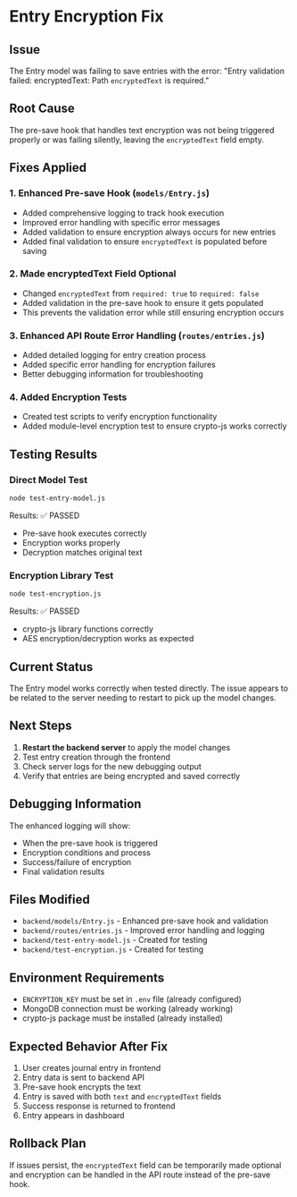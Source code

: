 # Entry Encryption Fix

## Issue
The Entry model was failing to save entries with the error: "Entry validation failed: encryptedText: Path `encryptedText` is required."

## Root Cause
The pre-save hook that handles text encryption was not being triggered properly or was failing silently, leaving the `encryptedText` field empty.

## Fixes Applied

### 1. Enhanced Pre-save Hook (`models/Entry.js`)
- Added comprehensive logging to track hook execution
- Improved error handling with specific error messages
- Added validation to ensure encryption always occurs for new entries
- Added final validation to ensure `encryptedText` is populated before saving

### 2. Made encryptedText Field Optional
- Changed `encryptedText` from `required: true` to `required: false`
- Added validation in the pre-save hook to ensure it gets populated
- This prevents the validation error while still ensuring encryption occurs

### 3. Enhanced API Route Error Handling (`routes/entries.js`)
- Added detailed logging for entry creation process
- Added specific error handling for encryption failures
- Better debugging information for troubleshooting

### 4. Added Encryption Tests
- Created test scripts to verify encryption functionality
- Added module-level encryption test to ensure crypto-js works correctly

## Testing Results

### Direct Model Test
```bash
node test-entry-model.js
```
Results: ✅ PASSED
- Pre-save hook executes correctly
- Encryption works properly
- Decryption matches original text

### Encryption Library Test
```bash
node test-encryption.js
```
Results: ✅ PASSED
- crypto-js library functions correctly
- AES encryption/decryption works as expected

## Current Status
The Entry model works correctly when tested directly. The issue appears to be related to the server needing to restart to pick up the model changes.

## Next Steps
1. **Restart the backend server** to apply the model changes
2. Test entry creation through the frontend
3. Check server logs for the new debugging output
4. Verify that entries are being encrypted and saved correctly

## Debugging Information
The enhanced logging will show:
- When the pre-save hook is triggered
- Encryption conditions and process
- Success/failure of encryption
- Final validation results

## Files Modified
- `backend/models/Entry.js` - Enhanced pre-save hook and validation
- `backend/routes/entries.js` - Improved error handling and logging
- `backend/test-entry-model.js` - Created for testing
- `backend/test-encryption.js` - Created for testing

## Environment Requirements
- `ENCRYPTION_KEY` must be set in `.env` file (already configured)
- MongoDB connection must be working (already working)
- crypto-js package must be installed (already installed)

## Expected Behavior After Fix
1. User creates journal entry in frontend
2. Entry data is sent to backend API
3. Pre-save hook encrypts the text
4. Entry is saved with both `text` and `encryptedText` fields
5. Success response is returned to frontend
6. Entry appears in dashboard

## Rollback Plan
If issues persist, the `encryptedText` field can be temporarily made optional and encryption can be handled in the API route instead of the pre-save hook.